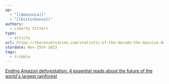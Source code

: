 ```yaml
---
up:
  - "[[Amazonia]]"
  - "[[Disturbance]]"
authors:
  - Liberty Vittert
type:
  - article
url: https://theconversation.com/statistic-of-the-decade-the-massive-deforestation-of-the-amazon-128307
stardate: Nov 25th 2023
tags:
  - tribble
---
```

[Ending Amazon deforestation: 4 essential reads about the future of the world's largest rainforest](https://theconversation.com/ending-amazon-deforestation-4-essential-reads-about-the-future-of-the-worlds-largest-rainforest-194800)